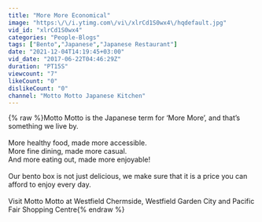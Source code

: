 ```yaml
---
title: "More More Economical"
image: "https:\/\/i.ytimg.com\/vi\/xlrCd1S0wx4\/hqdefault.jpg"
vid_id: "xlrCd1S0wx4"
categories: "People-Blogs"
tags: ["Bento","Japanese","Japanese Restaurant"]
date: "2021-12-04T14:19:45+03:00"
vid_date: "2017-06-22T04:46:29Z"
duration: "PT15S"
viewcount: "7"
likeCount: "0"
dislikeCount: "0"
channel: "Motto Motto Japanese Kitchen"
---
```

{% raw %}Motto Motto is the Japanese term for ‘More More’, and that’s something we live by.<br /><br />More healthy food, made more accessible. <br />More fine dining, made more casual. <br />And more eating out, made more enjoyable!<br /><br />Our bento box is not just delicious, we make sure that it is a price you can afford to enjoy every day. <br /><br />Visit Motto Motto at Westfield Chermside, Westfield Garden City and Pacific Fair Shopping Centre{% endraw %}
